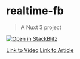# realtime-fb
> A Nuxt 3 project

[![Open in StackBlitz](https://developer.stackblitz.com/img/open_in_stackblitz.svg)](https://stackblitz.com/github/learnvueco/learnvue/tree/main/demos/nuxt-3/realtime-fb)

[Link to Video]()
[Link to Article]()